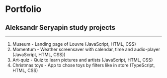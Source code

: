 # Portfolio 
## Aleksandr Seryapin study projects
---------------------------------------------

1. Museum - Landing page of Louvre (JavaScript, HTML, CSS)
2. Momentum - Weather screensaver with calendar, time and audio-player (JavaScript, HTML, CSS))
3. Art-quiz - Quiz to learn pictures and artists (JavaScript, HTML, CSS)
4. Christmas toys - App to chose toys by filters like in store (TypeScript, HTML, CSS)